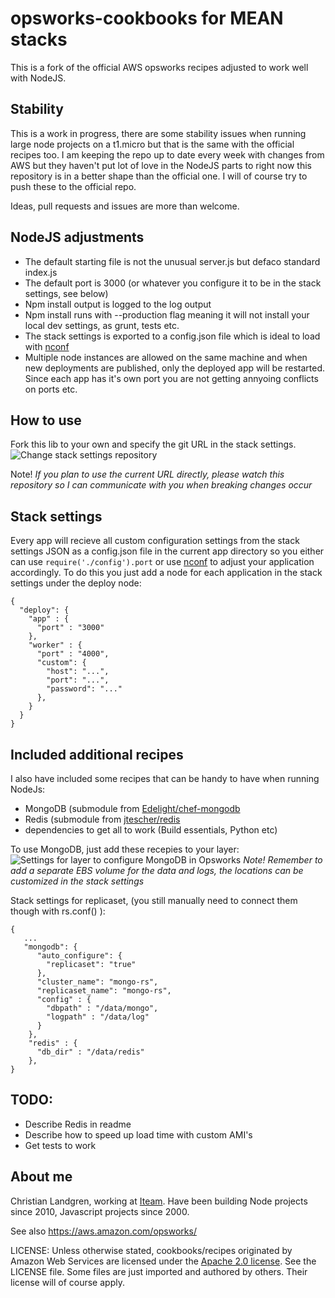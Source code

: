opsworks-cookbooks for MEAN stacks
==================

This is a fork of the official AWS opsworks recipes adjusted to work well with NodeJS. 

## Stability
This is a work in progress, there are some stability issues when running large node projects on a t1.micro but that is the same with the official recipes too. I am keeping the repo up to date every week with changes from AWS but they haven't put lot of love in the NodeJS parts to right now this repository is in a better shape than the official one. I will of course try to push these to the official repo. 

Ideas, pull requests and issues are more than welcome.

## NodeJS adjustments
* The default starting file is not the unusual server.js but defaco standard index.js
* The default port is 3000 (or whatever you configure it to be in the stack settings, see below)
* Npm install output is logged to the log output
* Npm install runs with --production flag meaning it will not install your local dev settings, as grunt, tests etc.
* The stack settings is exported to a config.json file which is ideal to load with [nconf](https://github.com/flatiron/nconf)
* Multiple node instances are allowed on the same machine and when new deployments are published, only the deployed app will be restarted. Since each app has it's own port you are not getting annyoing conflicts on ports etc.

## How to use
Fork this lib to your own and specify the git URL in the stack settings.
![Change stack settings repository](http://cl.ly/image/0J432g2z3L3B/Image%202014-03-25%20at%2010.15.11%20em.png)

Note! *If you plan to use the current URL directly, please watch this repository so I can communicate with you when breaking changes occur*

## Stack settings
Every app will recieve all custom configuration settings from the stack settings JSON as a config.json file in the current app directory so you either can use `require('./config').port` or use  [nconf](https://github.com/flatiron/nconf) to adjust your application accordingly. To do this you just add a node for each application in the stack settings under the deploy node:
    
    {
      "deploy": {
        "app" : {
          "port" : "3000"
        },
        "worker" : {
          "port" : "4000",
          "custom": {
            "host": "...",
            "port": "...",
            "password": "..."
          },
        }
      }
    }
    
## Included additional recipes
I also have included some recipes that can be handy to have when running NodeJs:
* MongoDB (submodule from [Edelight/chef-mongodb](https://github.com/edelight/chef-mongodb)
* Redis (submodule from [jtescher/redis](https://github.com/jtescher/redis)
* dependencies to get all to work (Build essentials, Python etc)

To use MongoDB, just add these recepies to your layer:
![Settings for layer to configure MongoDB in Opsworks](http://cl.ly/image/1D1J0s3L0w06/Image%202014-03-25%20at%2010.31.30%20em.png)
*Note! Remember to add a separate EBS volume for the data and logs, the locations can be customized in the stack settings*
 
 Stack settings for replicaset, (you still manually need to connect them though with rs.conf() ):
 
    {
       ...
       "mongodb": {
          "auto_configure": {
            "replicaset": "true"
          },
          "cluster_name": "mongo-rs",
          "replicaset_name": "mongo-rs",
          "config" : {
            "dbpath" : "/data/mongo",
            "logpath" : "/data/log"
          }
        }, 
        "redis" : {
          "db_dir" : "/data/redis"
        },
    }
    
## TODO: 
* Describe Redis in readme
* Describe how to speed up load time with custom AMI's
* Get tests to work

## About me
Christian Landgren, working at [Iteam](http://iteam.se). Have been building Node projects since 2010, Javascript projects since 2000. 

See also <https://aws.amazon.com/opsworks/>


LICENSE: Unless otherwise stated, cookbooks/recipes originated by Amazon Web Services are licensed
under the [Apache 2.0 license](http://aws.amazon.com/apache2.0/). See the LICENSE file. Some files
are just imported and authored by others. Their license will of course apply.
